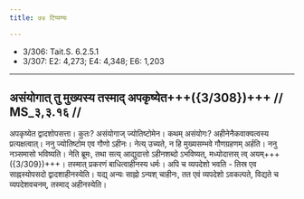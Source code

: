 ```yaml
---
title: ७४ टिप्पण्यः

---
```

- 3/306: Tait.S. 6.2.5.1
- 3/307: E2: 4,273; E4: 4,348; E6: 1,203

____________________________________________


## असंयोगात् तु मुख्यस्य तस्माद् अपकृष्येत+++({3/308})+++ // MS_३,३.१६ //

अपकृष्येत द्वादशोपसत्ता। कुतः? असंयोगाज् ज्योतिष्टोमेन। कथम् असंयोगः? अहीनेनैकवाक्यत्वस्य प्रत्यक्षत्वात्। ननु ज्योतिष्टोम एव गौणो ऽहीनः। नेत्य् उच्यते, न हि मुख्यसम्भवे गौणग्रहणम् अर्हति। ननु नञ्समासो भविष्यति। नेति ब्रूमः, तथा सत्य् आद्युदात्तो ऽहीनशब्दो ऽभविष्यत्, मध्योदात्तस् त्व् अयम्+++({3/309})+++। तस्मात् प्रकरणं बाधित्वाहीनस्य धर्मः। अपि च व्यपदेशो भवति - तिस्र एव साह्नस्योपसदो द्वादशाहीनस्येति। यद्य् अन्यः साह्नो ऽन्यश् चाहीनः, तत एवं व्यपदेशो ऽवकल्पते, विद्यते च व्यपदेशवचनम्, तस्माद् अहीनस्येति।